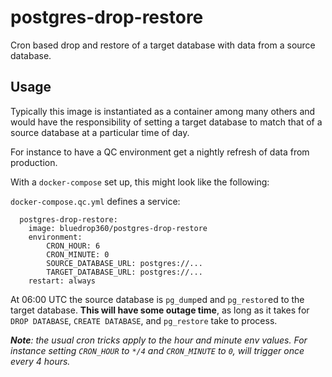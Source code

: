 # postgres-drop-restore

Cron based drop and restore of a target database with data from a source database.

## Usage

Typically this image is instantiated as a container among many others and would have the responsibility of setting a target database to match that of a source database at a particular time of day.

For instance to have a QC environment get a nightly refresh of data from production.

With a `docker-compose` set up, this might look like the following:

`docker-compose.qc.yml` defines a service:

```
  postgres-drop-restore:
    image: bluedrop360/postgres-drop-restore
    environment:
        CRON_HOUR: 6
        CRON_MINUTE: 0
        SOURCE_DATABASE_URL: postgres://...
        TARGET_DATABASE_URL: postgres://...
    restart: always
```

At 06:00 UTC the source database is `pg_dump`ed and `pg_restor`ed to the target database. **This will have some outage time**, as long as it takes for `DROP DATABASE`, `CREATE DATABASE`, and `pg_restore` take to process.

***Note**: the usual cron tricks apply to the hour and minute env values. For instance setting `CRON_HOUR` to `*/4` and `CRON_MINUTE` to `0`, will trigger once every 4 hours.*
